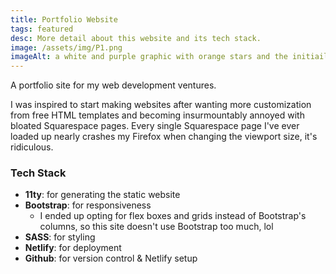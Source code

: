 ```yaml
---
title: Portfolio Website
tags: featured
desc: More detail about this website and its tech stack.
image: /assets/img/P1.png
imageAlt: a white and purple graphic with orange stars and the initiails MN
---
```


A portfolio site for my web development ventures.

I was inspired to start making websites after wanting more customization from free HTML templates and becoming insurmountably annoyed with bloated Squarespace pages. Every single Squarespace page I've ever loaded up nearly crashes my Firefox when changing the viewport size, it's ridiculous.

### Tech Stack

- **11ty**: for generating the static website
- **Bootstrap**: for responsiveness
  - I ended up opting for flex boxes and grids instead of Bootstrap's columns, so this site doesn't use Bootstrap too much, lol
- **SASS**: for styling
- **Netlify**: for deployment
- **Github**: for version control & Netlify setup
